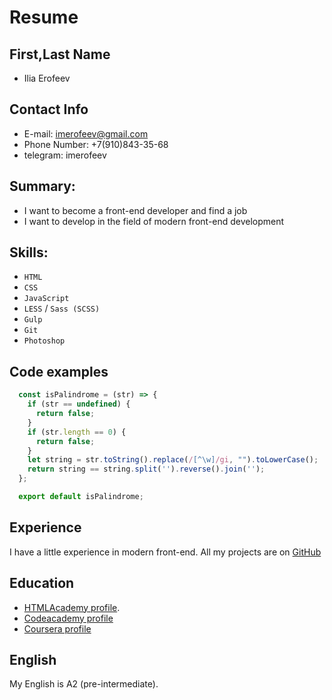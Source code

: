 # Resume

## First,Last Name
   * Ilia Erofeev

## Contact Info
   * E-mail: imerofeev@gmail.com
   * Phone Number: +7(910)843-35-68
   * telegram: imerofeev

## Summary:
   * I want to become a front-end developer and find a job
   * I want to develop in the field of modern front-end development

## Skills:
   * `HTML` 
   * `CSS`
   * `JavaScript`
   * `LESS` / `Sass (SCSS)`
   * `Gulp`
   * `Git`
   * `Photoshop`

## Code examples

```javascript
  const isPalindrome = (str) => {
    if (str == undefined) {
      return false;
    }
    if (str.length == 0) {
      return false;
    }
    let string = str.toString().replace(/[^\w]/gi, "").toLowerCase();
    return string == string.split('').reverse().join('');
  };

  export default isPalindrome;
```

## Experience
  I have a little experience in modern front-end. 
  All my projects are on [GitHub](https://github.com/imerofeev)

## Education
  * [HTMLAcademy profile](https://htmlacademy.ru/profile/imerofeev).
  * [Codeacademy profile](https://www.codecademy.com/profiles/imerofeev)
  * [Coursera profile](https://www.coursera.org/user/92528d852cd5ed94861b144b175c29f0)

## English
  My English is A2 (pre-intermediate).
